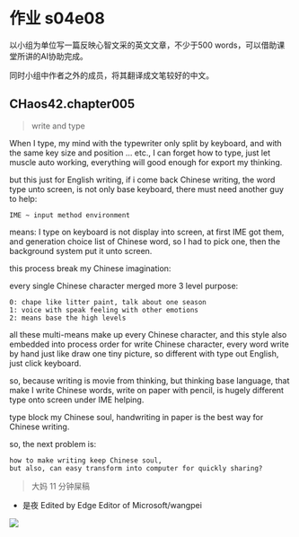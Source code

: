 # 作业 s04e08

以小组为单位写一篇反映心智文采的英文文章，不少于500 words，可以借助课堂所讲的AI协助完成。

同时小组中作者之外的成员，将其翻译成文笔较好的中文。

## CHaos42.chapter005
> write and type


When I type, my mind with the typewriter only split by keyboard, and with the same key size and position ... etc., I can forget how to type, just let muscle auto working, everything will good enough for export my thinking.

but this just for English writing, if i come back Chinese writing, the word type unto screen, is not only base keyboard, there must need another guy to help:

    IME ~ input method environment

means: I type on keyboard is not display into screen, 
at first IME got them, and generation choice list of Chinese word, 
so I had to pick one, 
then the background system put it unto screen.

this process break my Chinese imagination:

every single Chinese character merged more 3 level purpose:

    0: chape like litter paint, talk about one season
    1: voice with speak feeling with other emotions
    2: means base the high levels

all these multi-means make up every Chinese character, 
and this style also embedded into process order for write Chinese character, 
every word write by hand just like draw one tiny picture, 
so different with type out English, just click keyboard.

so, because writing is movie from thinking, 
but thinking base language, 
that make I write Chinese words, write on paper with pencil, is hugely different type onto screen under IME helping.

type block my Chinese soul, 
handwriting in paper is the best way for Chinese writing.

so, the next problem is:

    how to make writing keep Chinese soul,
    but also, can easy transform into computer for quickly sharing?

> 大妈 11 分钟屎稿

- 是夜 Edited by Edge Editor of Microsoft/wangpei


![](http://ydlj.zoomquiet.top/ipic/2020-04-03-GC4WPS04e08.jpeg?imageView2/2/w/642)




